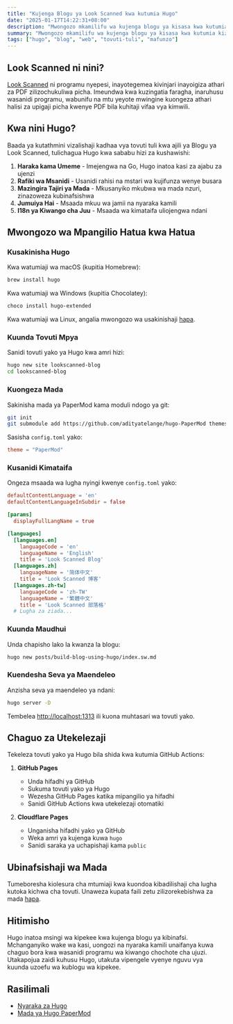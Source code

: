 ```yaml
---
title: "Kujenga Blogu ya Look Scanned kwa kutumia Hugo"
date: "2025-01-17T14:22:31+08:00"
description: "Mwongozo mkamilifu wa kujenga blogu ya kisasa kwa kutumia kizalishaji cha tovuti tuli cha Hugo, ukijumuisha usakinishaji, usanidi, utekelezaji na vidokezo vya ubinafsishaji kwa watengenezaji wapya na wenye uzoefu."
summary: "Mwongozo mkamilifu wa kujenga blogu ya kisasa kwa kutumia kizalishaji cha tovuti tuli cha Hugo, ukijumuisha usakinishaji, usanidi, utekelezaji na vidokezo vya ubinafsishaji kwa watengenezaji wapya na wenye uzoefu."
tags: ["hugo", "blog", "web", "tovuti-tuli", "mafunzo"]
---
```


## Look Scanned ni nini?

[Look Scanned](https://lookscanned.io) ni programu nyepesi, inayotegemea kivinjari inayoigiza athari za PDF zilizochukuliwa picha. Imeundwa kwa kuzingatia faragha, inaruhusu wasanidi programu, wabunifu na mtu yeyote mwingine kuongeza athari halisi za upigaji picha kwenye PDF bila kuhitaji vifaa vya kimwili.

## Kwa nini Hugo?

Baada ya kutathmini vizalishaji kadhaa vya tovuti tuli kwa ajili ya Blogu ya Look Scanned, tulichagua Hugo kwa sababu hizi za kushawishi:

1. **Haraka kama Umeme** - Imejengwa na Go, Hugo inatoa kasi za ajabu za ujenzi
2. **Rafiki wa Msanidi** - Usanidi rahisi na mstari wa kujifunza wenye busara
3. **Mazingira Tajiri ya Mada** - Mkusanyiko mkubwa wa mada nzuri, zinazoweza kubinafsishwa
4. **Jumuiya Hai** - Msaada mkuu wa jamii na nyaraka kamili
5. **I18n ya Kiwango cha Juu** - Msaada wa kimataifa uliojengwa ndani

## Mwongozo wa Mpangilio Hatua kwa Hatua

### Kusakinisha Hugo

Kwa watumiaji wa macOS (kupitia Homebrew):

```bash
brew install hugo
```

Kwa watumiaji wa Windows (kupitia Chocolatey):

```bash
choco install hugo-extended
```

Kwa watumiaji wa Linux, angalia mwongozo wa usakinishaji [hapa](https://gohugo.io/installation/linux/).

### Kuunda Tovuti Mpya

Sanidi tovuti yako ya Hugo kwa amri hizi:

```bash
hugo new site lookscanned-blog
cd lookscanned-blog
```

### Kuongeza Mada

Sakinisha mada ya PaperMod kama moduli ndogo ya git:

```bash
git init
git submodule add https://github.com/adityatelange/hugo-PaperMod themes/PaperMod
```

Sasisha `config.toml` yako:

```toml
theme = "PaperMod"
```

### Kusanidi Kimataifa

Ongeza msaada wa lugha nyingi kwenye `config.toml` yako:

```toml
defaultContentLanguage = 'en'
defaultContentLanguageInSubdir = false

[params]
  displayFullLangName = true

[languages]
  [languages.en]
    languageCode = 'en'
    languageName = 'English'
    title = 'Look Scanned Blog'
  [languages.zh]
    languageName = '简体中文'
    title = 'Look Scanned 博客'
  [languages.zh-tw]
    languageCode = 'zh-TW'
    languageName = '繁體中文'
    title = 'Look Scanned 部落格'
  # Lugha za ziada...
```

### Kuunda Maudhui

Unda chapisho lako la kwanza la blogu:

```bash
hugo new posts/build-blog-using-hugo/index.sw.md
```

### Kuendesha Seva ya Maendeleo

Anzisha seva ya maendeleo ya ndani:

```bash
hugo server -D
```

Tembelea [http://localhost:1313](http://localhost:1313) ili kuona muhtasari wa tovuti yako.

## Chaguo za Utekelezaji

Tekeleza tovuti yako ya Hugo bila shida kwa kutumia GitHub Actions:

1. **GitHub Pages**

   - Unda hifadhi ya GitHub
   - Sukuma tovuti yako ya Hugo
   - Wezesha GitHub Pages katika mipangilio ya hifadhi
   - Sanidi GitHub Actions kwa utekelezaji otomatiki

2. **Cloudflare Pages**
   - Unganisha hifadhi yako ya GitHub
   - Weka amri ya kujenga kuwa `hugo`
   - Sanidi saraka ya uchapishaji kama `public`

## Ubinafsishaji wa Mada

Tumeboresha kiolesura cha mtumiaji kwa kuondoa kibadilishaji cha lugha kutoka kichwa cha tovuti. Unaweza kupata faili zetu zilizorekebishwa za mada [hapa](https://github.com/lookscanned/lookscanned-blog/blob/main/layouts/partials/header.html).

## Hitimisho

Hugo inatoa msingi wa kipekee kwa kujenga blogu ya kibinafsi. Mchanganyiko wake wa kasi, uongozi na nyaraka kamili unaifanya kuwa chaguo bora kwa wasanidi programu wa kiwango chochote cha ujuzi. Utakapojua zaidi kuhusu Hugo, utakuta vipengele vyenye nguvu vya kuunda uzoefu wa kublogu wa kipekee.

## Rasilimali

- [Nyaraka za Hugo](https://gohugo.io/documentation/)
- [Mada ya Hugo PaperMod](https://github.com/adityatelange/hugo-PaperMod)